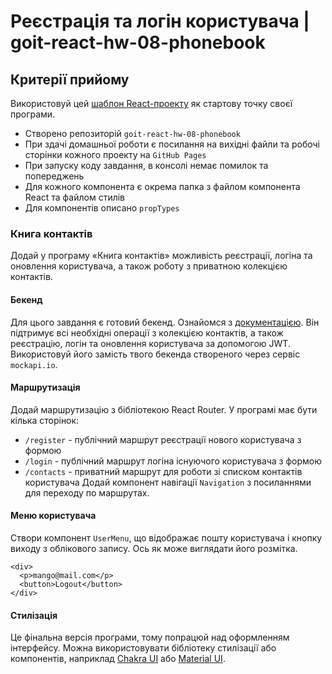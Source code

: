 # Реєстрація та логін користувача | goit-react-hw-08-phonebook

## Критерії прийому
Використовуй цей [шаблон React-проекту](https://github.com/goitacademy/react-homework-template#readme) як стартову точку своєї програми.

- Створено репозиторій `goit-react-hw-08-phonebook`
- При здачі домашньої роботи є посилання на вихідні файли та робочі сторінки кожного проекту на `GitHub Pages`
- При запуску коду завдання, в консолі немає помилок та попереджень
- Для кожного компонента є окрема папка з файлом компонента React та файлом стилів
- Для компонентів описано `propTypes`

### Книга контактів
Додай у програму «Книга контактів» можливість реєстрації, логіна та оновлення користувача, а також роботу з приватною колекцією контактів.

#### Бекенд
Для цього завдання є готовий бекенд. Ознайомся з [документацією](https://connections-api.herokuapp.com/docs/). Він підтримує всі необхідні операції з колекцією контактів, а також реєстрацію, логін та оновлення користувача за допомогою JWT. Використовуй його замість твого бекенда створеного через сервіс `mockapi.io`.

#### Маршрутизація
Додай маршрутизацію з бібліотекою React Router. У програмі має бути кілька сторінок:

- `/register` - публічний маршрут реєстрації нового користувача з формою
- `/login` - публічний маршрут логіна існуючого користувача з формою
- `/contacts` - приватний маршрут для роботи зі списком контактів користувача
Додай компонент навігації `Navigation` з посиланнями для переходу по маршрутах.

#### Меню користувача
Створи компонент `UserMenu`, що відображає пошту користувача і кнопку виходу з облікового запису. Ось як може виглядати його розмітка.
```
<div>
  <p>mango@mail.com</p>
  <button>Logout</button>
</div>
```
#### Стилізація
Це фінальна версія програми, тому попрацюй над оформленням інтерфейсу. Можна використовувати бібліотеку стилізації або компонентів, наприклад [Chakra UI](https://chakra-ui.com/) або [Material UI](https://mui.com/).
